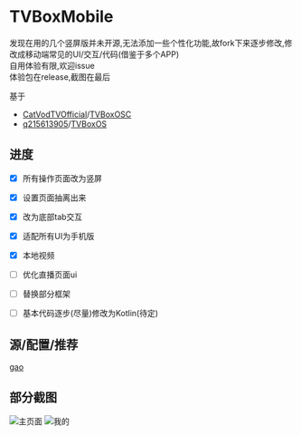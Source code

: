 # TVBoxMobile

发现在用的几个竖屏版并未开源,无法添加一些个性化功能,故fork下来逐步修改,修改成移动端常见的UI/交互/代码(借鉴于多个APP)   
自用体验有限,欢迎issue   
体验包在release,截图在最后


基于

* [CatVodTVOfficial](https://github.com/CatVodTVOfficial)/[TVBoxOSC](https://github.com/CatVodTVOfficial/TVBoxOSC)
* [q215613905](https://github.com/q215613905)/[TVBoxOS](https://github.com/q215613905/TVBoxOS)

## 进度
- [x] 所有操作页面改为竖屏   

- [x] 设置页面抽离出来   

- [x] 改为底部tab交互   

- [x] 适配所有UI为手机版   

- [x] 本地视频

- [ ] 优化直播页面ui

- [ ] 替换部分框架

- [ ] 基本代码逐步(尽量)修改为Kotlin(待定)


## 源/配置/推荐
[gao](https://github.com/gaotianliuyun/gao)


## 部分截图

![主页面](https://github.com/XiaoRanLiu3119/TVBoxOS/blob/main/screenshot/home.png)
![我的](https://github.com/XiaoRanLiu3119/TVBoxOS/blob/main/screenshot/my.png)
